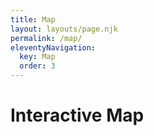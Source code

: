 ```yaml
---
title: Map
layout: layouts/page.njk
permalink: /map/
eleventyNavigation:
  key: Map
  order: 3
---
```


# Interactive Map

<div id="map" style="height: 500px; width: 100%;"></div>

<link rel="stylesheet" href="https://unpkg.com/leaflet@1.9.4/dist/leaflet.css" integrity="sha256-p4NxAoJBhIIN+hmNHrzRCf9tD/miZyoHS5obTRR9BMY=" crossorigin=""/>
<script src="https://unpkg.com/leaflet@1.9.4/dist/leaflet.js" integrity="sha256-20nQCchB9co0qIjJZRGuk2/Z9VM+kNiyxNV1lvTlZBo=" crossorigin=""></script>

<script>
  // Initialize the map
  const map = L.map('map').setView([39.8283, -98.5795], 4);
  
  // Add OpenStreetMap tile layer
  L.tileLayer('https://{s}.tile.openstreetmap.org/{z}/{x}/{y}.png', {
    attribution: '&copy; <a href="https://www.openstreetmap.org/copyright">OpenStreetMap</a> contributors'
  }).addTo(map);
  
  // For now, add a single marker
  L.marker([40.7128, -74.0060])
    .addTo(map)
    .bindPopup("New York City");
</script>
